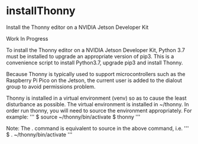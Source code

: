 # installThonny
Install the Thonny editor on a NVIDIA Jetson Developer Kit

Work In Progress

To install the Thonny editor on a NVIDIA Jetson Developer Kit, Python 3.7 must be installed to upgrade an appropriate version of pip3. This is a convenience script to install Python3.7, upgrade pip3 and install Thonny.

Because Thonny is typically used to support microcontrollers such as the Raspberry Pi Pico on the Jetson, the current user is added to the dialout group to avoid permissions problem.

Thonny is installed in a virtual environment (venv) so as to cause the least disturbance as possible. The virtual environment is installed in ~/thonny.
In order run thonny, you will need to source the environment appropriately. For example:
'''
$ source ~/thonny/bin/activate
$ thonny
'''

Note: The . command is equivalent to source in the above command, i.e.
'''
$ . ~/thonny/bin/activate
'''


